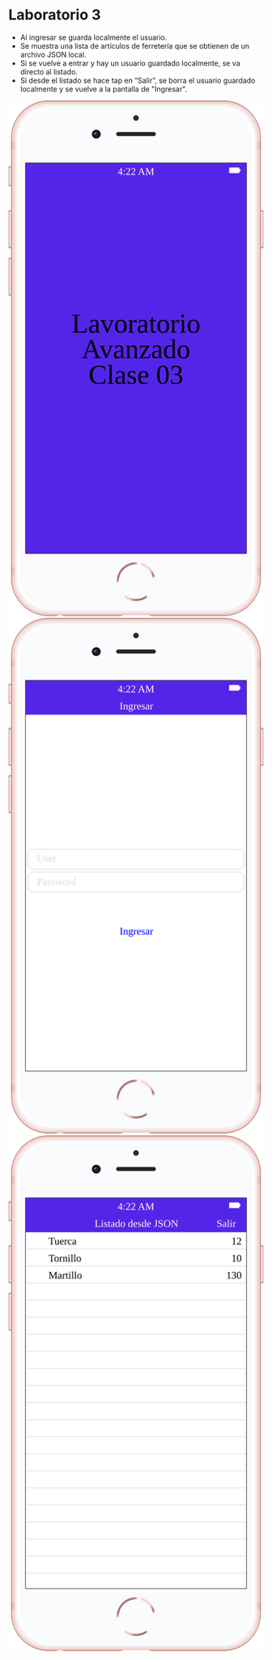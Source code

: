 # Laboratorio 3



* Al ingresar se guarda localmente el usuario.
* Se muestra una lista de artículos de ferretería que se obtienen de un archivo JSON local.
* Si se vuelve a entrar y hay un usuario guardado localmente, se va directo al listado.
* Si desde el listado se hace tap en “Salir”, se borra el usuario guardado localmente y se vuelve a la pantalla de "Ingresar".


![Pantalla 1](documentation/iphone6_L3_i1.svg) ![Pantalla 2](documentation/iphone6_L3_i2.svg) ![Pantalla 3](documentation/iphone6_L3_i3.svg)

